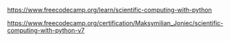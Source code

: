 https://www.freecodecamp.org/learn/scientific-computing-with-python

https://www.freecodecamp.org/certification/Maksymilian_Joniec/scientific-computing-with-python-v7

